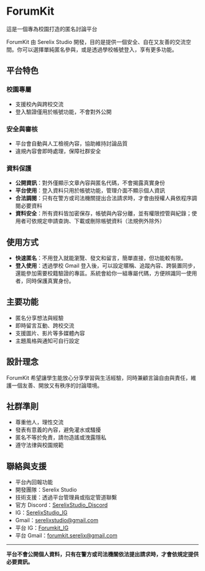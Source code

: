 # ForumKit  
這是一個專為校園打造的匿名討論平台

ForumKit 由 Serelix Studio 開發，目的是提供一個安全、自在又友善的交流空間。你可以選擇單純匿名參與，或是透過學校帳號登入，享有更多功能。

## 平台特色 

### 校園專屬
- 支援校內與跨校交流  
- 登入驗證僅用於帳號功能，不會對外公開  

### 安全與審核
- 平台會自動與人工檢視內容，協助維持討論品質  
- 違規內容會即時處理，保障社群安全  

### 資料保護

- **公開資訊**：對外僅顯示文章內容與匿名代碼，不會揭露真實身份  
- **平台使用**：登入資料只用於帳號功能，管理介面不顯示個人資訊  
- **合法調閱**：只有在警方或司法機關提出合法請求時，才會由授權人員依程序調閱必要資料  
- **資料安全**：所有資料皆加密保存，帳號與內容分離，並有權限控管與紀錄；使用者可依規定申請查詢、下載或刪除帳號資料（法規例外除外）  


## 使用方式
- **快速匿名**：不用登入就能瀏覽、發文和留言，簡單直接，但功能較有限。  
- **登入使用**：透過學校 Gmail 登入後，可以設定暱稱、追蹤內容、跨裝置同步，還能參加需要校籍驗證的專區。系統會給你一組專屬代碼，方便辨識同一使用者，同時保護真實身份。 


## 主要功能

- 匿名分享想法與經驗  
- 即時留言互動、跨校交流
- 支援圖片、影片等多媒體內容  
- 主題風格與通知可自行設定  


## 設計理念

ForumKit 希望讓學生能放心分享學習與生活經驗，同時兼顧言論自由與責任，維護一個友善、開放又有秩序的討論環境。  


## 社群準則

- 尊重他人，理性交流  
- 發表有意義的內容，避免灌水或騷擾  
- 匿名不等於免責，請勿造謠或洩露隱私  
- 遵守法律與校園規範  


## 聯絡與支援

- 平台內回報功能  
- 開發團隊：Serelix Studio  
- 技術支援：透過平台管理員或指定管道聯繫  
- 官方 Discord：[SerelixStudio_Discord](https://discord.gg/eRfGKepusP)  
- IG：[SerelixStudio_IG](https://www.instagram.com/serelix_studio?igsh=eGM1anl3em1xaHZ6&utm_source=qr)  
- Gmail：serelixstudio@gmail.com  
- 平台 IG：[Forumkit_IG](https://www.instagram.com/forumkit.serelix?igsh=MThtNDRzMGZqMnRhdw%3D%3D&utm_source=qr)  
- 平台 Gmail：forumkit.serelix@gmail.com  

---

**平台不會公開個人資料，只有在警方或司法機關依法提出請求時，才會依規定提供必要資訊。**